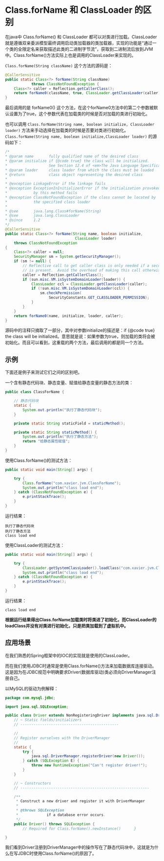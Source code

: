 # Class.forName 和 ClassLoader 的区别

在java中 Class.forName() 和 ClassLoader 都可以对类进行加载。ClassLoader就是遵循双亲委派模型最终调用启动类加载器的类加载器，实现的功能是“通过一个类的全限定名来获取描述此类的二进制字节流”，获取到二进制流后放到JVM中。Class.forName()方法实际上也是调用的ClassLoader来实现的。

`Class.forName(String className)` 这个方法的源码是：

```java
@CallerSensitive
public static Class<?> forName(String className)
            throws ClassNotFoundException {
    Class<?> caller = Reflection.getCallerClass();
    return forName0(className, true, ClassLoader.getClassLoader(caller), caller);
}
```

最后调用的是 forName0() 这个方法，在这个forName0方法中的第二个参数被默认设置为了true，这个参数代表在加载类的时候是否对加载的类进行初始化。

也可以调用 `Class.forName(String name, boolean initialize, ClassLoader loader)` 方法来手动选择在加载类的时候是否要对类进行初始化。`Class.forName(String name, boolean initialize,ClassLoader loader)` 的源码如下：

```java
/*
* @param name       fully qualified name of the desired class
* @param initialize if {@code true} the class will be initialized.
*                   See Section 12.4 of <em>The Java Language Specification</em>.
* @param loader     class loader from which the class must be loaded
* @return           class object representing the desired class
*
* @exception LinkageError if the linkage fails
* @exception ExceptionInInitializerError if the initialization provoked
*            by this method fails
* @exception ClassNotFoundException if the class cannot be located by
*            the specified class loader
*
* @see       java.lang.Class#forName(String)
* @see       java.lang.ClassLoader
* @since     1.2
*/
@CallerSensitive
public static Class<?> forName(String name, boolean initialize,
                                ClassLoader loader)
    throws ClassNotFoundException
{
    Class<?> caller = null;
    SecurityManager sm = System.getSecurityManager();
    if (sm != null) {
        // Reflective call to get caller class is only needed if a security manager
        // is present.  Avoid the overhead of making this call otherwise.
        caller = Reflection.getCallerClass();
        if (sun.misc.VM.isSystemDomainLoader(loader)) {
            ClassLoader ccl = ClassLoader.getClassLoader(caller);
            if (!sun.misc.VM.isSystemDomainLoader(ccl)) {
                sm.checkPermission(
                    SecurityConstants.GET_CLASSLOADER_PERMISSION);
            }
        }
    }
    return forName0(name, initialize, loader, caller);
}
```

源码中的注释只摘取了一部分，其中对参数initialize的描述是：if {@code true} the class will be initialized。意思就是说：如果参数为true，则加载的类将会被初始化。而且可以看到，这重载的两个方法，最后调用的都是同一个方法。

## 示例

下面还是例子来测试它们之间的区别吧。

一个含有静态代码块、静态变量、赋值给静态变量的静态方法的类：

```java
public class ClassForName {

    // 静态代码块
    static {
        System.out.println("执行了静态代码块");
    }

    private static String staticField = staticMethod();

    private static String staticMethod() {
        System.out.println("执行了静态方法");
        return "给静态属性赋值";
    }
}
```

使用Class.forName()的测试方法：

```java
public static void main(String[] args) {

    try {
        Class.forName("com.xavier.jvm.ClassForName");
        System.out.println("class load end");
    } catch (ClassNotFoundException e) {
        e.printStackTrace();
    }
}
```

运行结果：

```language
执行了静态代码块
执行了静态方法
class load end
```

使用ClassLoader的测试方法：

```java
public static void main(String[] args) {

    try {
        ClassLoader.getSystemClassLoader().loadClass("com.xavier.jvm.ClassForName");
        System.out.println("class load end");
    } catch (ClassNotFoundException e) {
        e.printStackTrace();
    }
}
```

运行结果：

```language
class load end
```

**根据运行结果得出Class.forName加载类时将类进了初始化，而ClassLoader的loadClass并没有对类进行初始化，只是把类加载到了虚拟机中。**

## 应用场景

在我们熟悉的Spring框架中的IOC的实现就是使用的ClassLoader。

而在我们使用JDBC时通常是使用Class.forName()方法来加载数据库连接驱动。这是因为在JDBC规范中明确要求Driver(数据库驱动)类必须向DriverManager注册自己。

以MySQL的驱动为例解释：

```java
package com.mysql.jdbc;

import java.sql.SQLException;

public class Driver extends NonRegisteringDriver implements java.sql.Driver {  
    // ~ Static fields/initializers  
    // ---------------------------------------------  

    //  
    // Register ourselves with the DriverManager  
    //  
    static {  
        try {  
            java.sql.DriverManager.registerDriver(new Driver());  
        } catch (SQLException E) {  
            throw new RuntimeException("Can't register driver!");  
        }  
    }  

    // ~ Constructors  
    // -----------------------------------------------------------  

    /**
     * Construct a new driver and register it with DriverManager
     *  
     * @throws SQLException
     *             if a database error occurs.
     */  
    public Driver() throws SQLException {  
        // Required for Class.forName().newInstance()      }  

}
```

我们看到Driver注册到DriverManager中的操作写在了静态代码块中，这就是为什么在写JDBC时使用Class.forName()的原因了。

